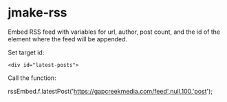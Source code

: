 # jmake-rss
Embed RSS feed with variables for url, author, post count, and the id of the element where the feed will be appended.

Set target id:

`<div id="latest-posts">`

Call the function:

rssEmbed.f.latestPost('https://gapcreekmedia.com/feed',null,100,'post');
